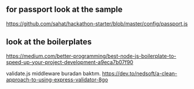 ## for passport look at the sample
https://github.com/sahat/hackathon-starter/blob/master/config/passport.js

## look at the boilerplates
https://medium.com/better-programming/best-node-js-boilerplate-to-speed-up-your-project-development-a9eca7b07f90

validate.js middleware buradan baktım.
https://dev.to/nedsoft/a-clean-approach-to-using-express-validator-8go

